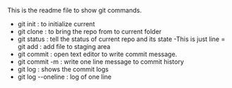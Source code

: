 This is the readme file to show git commands.
- git init : to initialize current 
- git clone <url> : to bring the repo from <URL> to current folder
- git status : tell the status of current repo and its state
-This is just line
= git add <FILE> : add file to staging area
- git commit : open text editor  to write commit message.
- git commit -m <message> :  write one line message to commit history
- git log : shows the commit logs
- git log --oneline : log of one line
